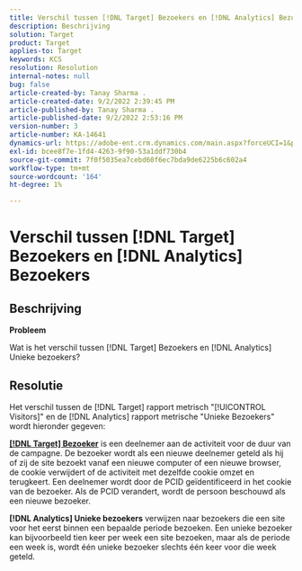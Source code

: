 ```yaml
---
title: Verschil tussen [!DNL Target] Bezoekers en [!DNL Analytics] Bezoekers
description: Beschrijving
solution: Target
product: Target
applies-to: Target
keywords: KCS
resolution: Resolution
internal-notes: null
bug: false
article-created-by: Tanay Sharma .
article-created-date: 9/2/2022 2:39:45 PM
article-published-by: Tanay Sharma .
article-published-date: 9/2/2022 2:53:16 PM
version-number: 3
article-number: KA-14641
dynamics-url: https://adobe-ent.crm.dynamics.com/main.aspx?forceUCI=1&pagetype=entityrecord&etn=knowledgearticle&id=d7fa2510-cd2a-ed11-9db1-002248086735
exl-id: bcee8f7e-1fd4-4263-9f90-53a1ddf730b4
source-git-commit: 7f0f5035ea7cebd60f6ec7bda9de6225b6c602a4
workflow-type: tm+mt
source-wordcount: '164'
ht-degree: 1%

---
```


# Verschil tussen [!DNL Target] Bezoekers en [!DNL Analytics] Bezoekers

## Beschrijving


<b>Probleem</b>

Wat is het verschil tussen [!DNL Target] Bezoekers en [!DNL Analytics] Unieke bezoekers?


## Resolutie


Het verschil tussen de [!DNL Target] rapport metrisch &quot;[!UICONTROL Visitors]&quot; en de [!DNL Analytics] rapport metrische &quot;Unieke Bezoekers&quot; wordt hieronder gegeven:

<u><b>[!DNL Target] Bezoeker</b></u> is een deelnemer aan de activiteit voor de duur van de campagne. De bezoeker wordt als een nieuwe deelnemer geteld als hij of zij de site bezoekt vanaf een nieuwe computer of een nieuwe browser, de cookie verwijdert of de activiteit met dezelfde cookie omzet en terugkeert. Een deelnemer wordt door de PCID geïdentificeerd in het cookie van de bezoeker. Als de PCID verandert, wordt de persoon beschouwd als een nieuwe bezoeker.

<b>[!DNL Analytics] Unieke bezoekers</b> verwijzen naar bezoekers die een site voor het eerst binnen een bepaalde periode bezoeken. Een unieke bezoeker kan bijvoorbeeld tien keer per week een site bezoeken, maar als de periode een week is, wordt één unieke bezoeker slechts één keer voor die week geteld.
